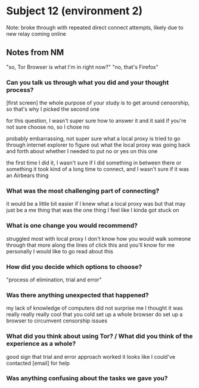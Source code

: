 Subject 12 (environment 2)
==========================
Note: broke through with repeated direct connect attempts, likely due to new relay coming online

Notes from NM
-------------

"so, Tor Browser is what I'm in right now?" "no, that's Firefox"

### Can you talk us through what you did and your thought process?
[first screen]
the whole purpose of your study is to get around censorship, so that's why I picked the second one

for this question, I wasn't super sure how to answer it
and it said if you're not sure choose no, so I chose no

probably embarrassing, not super sure what a local proxy is
tried to go through internet explorer to figure out what the local proxy
was going back and forth about whether I needed to put no or yes on this one

the first time I did it, I wasn't sure if I did something in between there or something
it took kind of a long time to connect, and I wasn't sure if it was an Airbears thing

### What was the most challenging part of connecting?
it would be a little bit easier if I knew what a local proxy was
but that may just be a me thing
that was the one thing I feel like I kinda got stuck on

### What is one change you would recommend?
struggled most with local proxy
I don't know how you would walk someone through that
more along the lines of click this and you'll know
for me personally I would like to go read about this

### How did you decide which options to choose?
"process of elimination, trial and error"

### Was there anything unexpected that happened?
my lack of knowledge of computers did not surprise me
I thought it was really really really cool that you cold set up a whole browser do set up a browser to circumvent censorship issues

### What did you think about using Tor? / What did you think of the experience as a whole?
good sign that trial and error approach worked
it looks like I could've contacted [email] for help

### Was anything confusing about the tasks we gave you?
